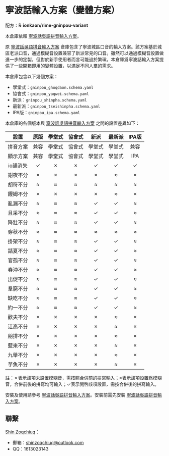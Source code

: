 # 寧波話輸入方案（變體方案）

配方：℞ **ionkaon/rime-gninpou-variant**

本倉庫依賴 [寧波話吳語拼音輸入方案](https://github.com/NGLI/rime-wugniu_gninpou)。

原 [寧波話吳語拼音輸入方案](https://github.com/NGLI/rime-wugniu_gninpou) 倉庫包含了寧波城區口音的輸入方案。該方案基於城區老派口音，通過模糊音設置兼容了新派常見的口音。雖然可以通過模糊音設置做進一步的定製，但對於新手使用者而言可能過於繁瑣。本倉庫爲寧波話輸入方案提供了一些開箱即用的變體設置，以滿足不同人羣的需求。

本倉庫包含以下幾個方案：

- 學堂式：`gninpou_ghoqdaon.schema.yaml`
- 協會式：`gninpou_yaqwei.schema.yaml`
- 新派：`gninpou_shinpha.schema.yaml`
- 最新派：`gninpou_tseishinpha.schema.yaml`
- IPA版：`gninpou_ipa.schema.yaml`

本倉庫的各個版本與 [寧波話吳語拼音輸入方案](https://github.com/NGLI/rime-wugniu_gninpou) 之間的設置差異如下：

|   設置   | 原版  | 學堂式 | 協會式 |  新派  | 最新派 | IPA版 |
| :------: | :---: | :----: | :----: | :----: | :----: | :---: |
| 拼音方案 | 兼容  | 學堂式 | 協會式 | 學堂式 | 學堂式 | 兼容  |
| 顯示方案 | 兼容  | 學堂式 | 協會式 | 學堂式 | 學堂式 |  IPA  |
| io韻消失 |   ✓   |   ✗    |   ✗    |   ✓    |   ✓    |   ✓   |
| 謝夜不分 |   ✗   |   ✗    |   ✗    |   ✗    |   ≈    |   ✗   |
| 胡符不分 |   ≈   |   ≈    |   ≈    |   ≈    |   ≈    |   ≈   |
| 饅姆不分 |   ✗   |   ✗    |   ✗    |   ✗    |   ≈    |   ✗   |
| 亂漏不分 |   ≈   |   ≈    |   ≈    |   ✓    |   ✓    |   ≈   |
| 且采不分 |   ≈   |   ≈    |   ≈    |   ✓    |   ✓    |   ≈   |
| 降壯不分 |   ≈   |   ≈    |   ≈    |   ✓    |   ✓    |   ≈   |
| 穿秋不分 |   ≈   |   ≈    |   ≈    |   ≈    |   ≈    |   ≈   |
| 掛架不分 |   ≈   |   ≈    |   ≈    |   ✓    |   ✓    |   ≈   |
| 話夏不分 |   ≈   |   ≈    |   ≈    |   ✓    |   ✓    |   ≈   |
| 官孤不分 |   ≈   |   ≈    |   ≈    |   ✓    |   ✓    |   ≈   |
| 春沖不分 |   ≈   |   ≈    |   ≈    |   ✓    |   ✓    |   ≈   |
| 出促不分 |   ≈   |   ≈    |   ≈    |   ✓    |   ✓    |   ≈   |
| 羣窮不分 |   ≈   |   ≈    |   ≈    |   ✓    |   ✓    |   ≈   |
| 缺吃不分 |   ≈   |   ≈    |   ≈    |   ✓    |   ✓    |   ≈   |
| 約一不分 |   ≈   |   ≈    |   ≈    |   ✓    |   ✓    |   ≈   |
| 歡夫不分 |   ✗   |   ✗    |   ✗    |   ✗    |   ≈    |   ✗   |
| 江高不分 |   ✗   |   ✗    |   ✗    |   ✗    |   ≈    |   ✗   |
| 朋排不分 |   ✗   |   ✗    |   ✗    |   ✗    |   ≈    |   ✗   |
| 藍來不分 |   ✗   |   ✗    |   ✗    |   ✗    |   ≈    |   ✗   |
| 九舉不分 |   ✗   |   ✗    |   ✗    |   ✗    |   ≈    |   ✗   |
| 芋魚不分 |   ✗   |   ✗    |   ✗    |   ✗    |   ≈    |   ✗   |

註：✗表示該項未設置模糊音，需按照合併前的拼寫輸入；≈表示該項設置爲模糊音，合併前後的拼寫均可輸入；✓表示開啓該項設置，需按合併後的拼寫輸入。

安裝及使用請參考 [寧波話吳語拼音輸入方案](https://github.com/NGLI/rime-wugniu_gninpou)。安裝前需先安裝 [寧波話吳語拼音輸入方案](https://github.com/NGLI/rime-wugniu_gninpou)。

## 聯繫

[Shin Zoqchiuq](https://github.com/shinzoqchiuq)：

- 郵箱：shinzoqchiuq@outlook.com
- QQ：1613023143

